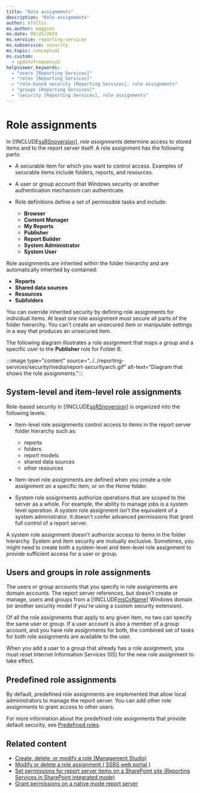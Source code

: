 ```yaml
---
title: "Role assignments"
description: "Role assignments"
author: kfollis
ms.author: maggies
ms.date: 09/25/2024
ms.service: reporting-services
ms.subservice: security
ms.topic: conceptual
ms.custom:
  - updatefrequency5
helpviewer_keywords:
  - "users [Reporting Services]"
  - "roles [Reporting Services]"
  - "role-based security [Reporting Services], role assignments"
  - "groups [Reporting Services]"
  - "security [Reporting Services], role assignments"
---
```


# Role assignments

In [!INCLUDE[ssRSnoversion](../../includes/ssrsnoversion-md.md)], *role assignments* determine access to stored items and to the report server itself. A role assignment has the following parts:  
  
- A securable item for which you want to control access. Examples of securable items include folders, reports, and resources.  
  
- A user or group account that Windows security or another authentication mechanism can authenticate.  
  
- Role definitions define a set of permissible tasks and include:
  - **Browser**
  - **Content Manager**
  - **My Reports**
  - **Publisher**
  - **Report Builder**
  - **System Administrator**
  - **System User**

 Role assignments are inherited within the folder hierarchy and are automatically inherited by contained:

- **Reports**
- **Shared data sources**
- **Resources**
- **Subfolders**

You can override inherited security by defining role assignments for individual items. At least one role assignment must secure all parts of the folder hierarchy. You can't create an unsecured item or manipulate settings in a way that produces an unsecured item.  
  
 The following diagram illustrates a role assignment that maps a group and a specific user to the **Publisher** role for Folder B.  

 :::image type="content" source="../../reporting-services/security/media/report-securityarch.gif" alt-text="Diagram that shows the role assignments.":::  
  
## System-level and item-level role assignments

 Role-based security in [!INCLUDE[ssRSnoversion](../../includes/ssrsnoversion-md.md)] is organized into the following levels:

- Item-level role assignments control access to items in the report server folder hierarchy such as:
  - reports
  - folders
  - report models
  - shared data sources
  - other resources

- Item-level role assignments are defined when you create a role assignment on a specific item, or on the Home folder.

- System role assignments authorize operations that are scoped to the server as a whole. For example, the ability to manage jobs is a system level operation. A system role assignment isn't the equivalent of a system administrator. It doesn't confer advanced permissions that grant full control of a report server.

A system role assignment doesn't authorize access to items in the folder hierarchy. System and item security are mutually exclusive. Sometimes, you might need to create both a system-level and item-level role assignment to provide sufficient access for a user or group.

## Users and groups in role assignments

 The users or group accounts that you specify in role assignments are domain accounts. The report server references, but doesn't create or manage, users and groups from a [!INCLUDE[msCoName](../../includes/msconame-md.md)] Windows domain (or another security model if you're using a custom security extension).

Of all the role assignments that apply to any given item, no two can specify the same user or group. If a user account is also a member of a group account, and you have role assignments for both, the combined set of tasks for both role assignments are available to the user.

When you add a user to a group that already has a role assignment, you must reset Internet Information Services (IIS) for the new role assignment to take effect.

## Predefined role assignments

 By default, predefined role assignments are implemented that allow local administrators to manage the report server. You can add other role assignments to grant access to other users.

 For more information about the predefined role assignments that provide default security, see [Predefined roles](../../reporting-services/security/role-definitions-predefined-roles.md).  

## Related content

- [Create, delete, or modify a role &#40;Management Studio&#41;](../../reporting-services/security/role-definitions-create-delete-or-modify.md)
- [Modify or delete a role assignment &#40; SSRS web portal &#41;](../../reporting-services/security/role-assignments-modify-or-delete.md)
- [Set permissions for report server items on a SharePoint site &#40;Reporting Services in SharePoint integrated mode&#41;](../../reporting-services/security/set-permissions-for-report-server-items-on-a-sharepoint-site.md)
- [Grant permissions on a native mode report server](../../reporting-services/security/granting-permissions-on-a-native-mode-report-server.md)

